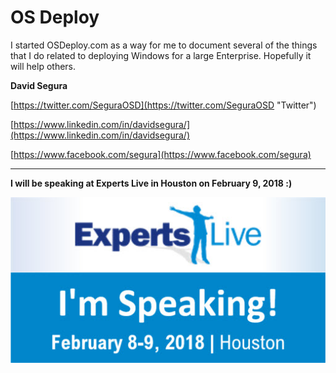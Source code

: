 # OS Deploy

I started OSDeploy.com as a way for me to document several of the things that I do related to deploying Windows for a large Enterprise.  Hopefully it will help others.

**David Segura**

[https://twitter.com/SeguraOSD](https://twitter.com/SeguraOSD "Twitter")

[https://www.linkedin.com/in/davidsegura/](https://www.linkedin.com/in/davidsegura/)

[https://www.facebook.com/segura](https://www.facebook.com/segura)

---

**I will be speaking at Experts Live in Houston on February 9, 2018 :\)**

[![](/assets/Email_badge_speaking.jpg)](http://www.expertslive.us/)

